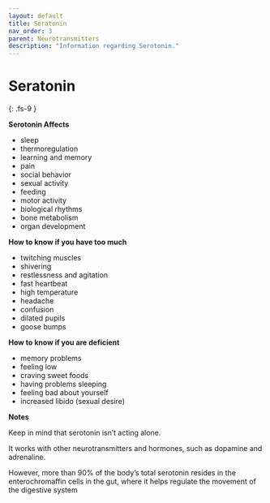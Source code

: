 ```yaml
---
layout: default
title: Seratonin
nav_order: 3
parent: Neurotransmitters
description: "Information regarding Serotonin."
---
```


# Seratonin
{: .fs-9 }

**Serotonin Affects**

 - sleep 
 - thermoregulation 
 - learning and memory
 - pain
 - social behavior
 - sexual activity
 - feeding
 - motor activity
 - biological rhythms
 - bone metabolism
 - organ development

**How to know if you have too much**

 - twitching muscles
 - shivering
 - restlessness and agitation
 - fast heartbeat
 - high temperature
 - headache
 - confusion
 - dilated pupils
 - goose bumps

**How to know if you are deficient**
 - memory problems
 - feeling low
 - craving sweet foods
 - having problems sleeping
 - feeling bad about yourself
 - increased libido (sexual desire)

**Notes**

Keep in mind that serotonin isn’t acting alone. 

It works with other neurotransmitters and hormones, such as dopamine and adrenaline.

However, more than 90% of the body’s total serotonin resides in the enterochromaffin cells in the gut, where it helps regulate the movement of the digestive system

